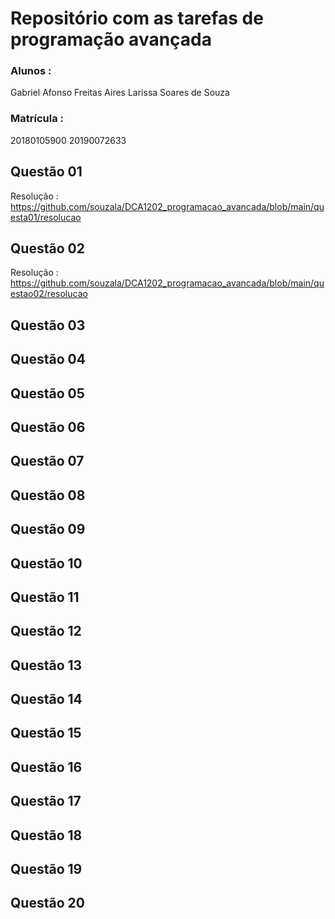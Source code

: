 # Repositório com as tarefas de programação avançada

### Alunos : 
Gabriel Afonso Freitas Aires
Larissa Soares de Souza
### Matrícula : 
20180105900
20190072633

## Questão 01
 Resolução : https://github.com/souzala/DCA1202_programacao_avancada/blob/main/questa01/resolucao
 
 ## Questão 02
 Resolução : https://github.com/souzala/DCA1202_programacao_avancada/blob/main/questao02/resolucao
 
 ## Questão 03
 
 
 ## Questão 04
 
 
 ## Questão 05
 
 
 ## Questão 06
 
 
 ## Questão 07
 
 
 ## Questão 08


 ## Questão 09


 ## Questão 10
 
 ## Questão 11
 
 ## Questão 12
 
 
 ## Questão 13
 
 
 ## Questão 14
 
 
 ## Questão 15
 
 
 ## Questão 16
 
 
 ## Questão 17
 
 
## Questão 18


## Questão 19


## Questão 20
